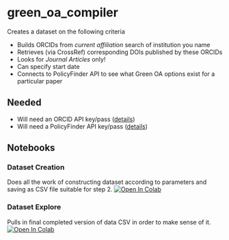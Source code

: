 # green_oa_compiler

Creates a dataset on the following criteria
- Builds ORCIDs from _current affiliation_ search of institution you name
- Retrieves (via CrossRef) corresponding DOIs published by these ORCIDs
- Looks for _Journal Articles_ only!
- Can specify start date
- Connects to PolicyFinder API to see what Green OA options exist for a particular paper

## Needed
- Will need an ORCID API key/pass ([details](https://info.orcid.org/documentation/api-tutorials/api-tutorial-read-data-on-a-record/))
- Will need a PolicyFinder API key/pass ([details](https://openpolicyfinder.jisc.ac.uk/help/developers/use-our-api))

## Notebooks

### Dataset Creation
Does all the work of constructing dataset according to parameters and saving as CSV file suitable for step 2. [![Open In Colab](https://colab.research.google.com/assets/colab-badge.svg)](https://colab.research.google.com/github/elibtronic/green_oa_compiler/blob/main/Green_OA_Dataset_Builder_Complete.ipynb)

### Dataset Explore
Pulls in final completed version of data CSV in order to make sense of it. [![Open In Colab](https://colab.research.google.com/assets/colab-badge.svg)](https://colab.research.google.com/github/elibtronic/green_oa_compiler/blob/main/Green_OA_Dataset_Analysis.ipynb)

